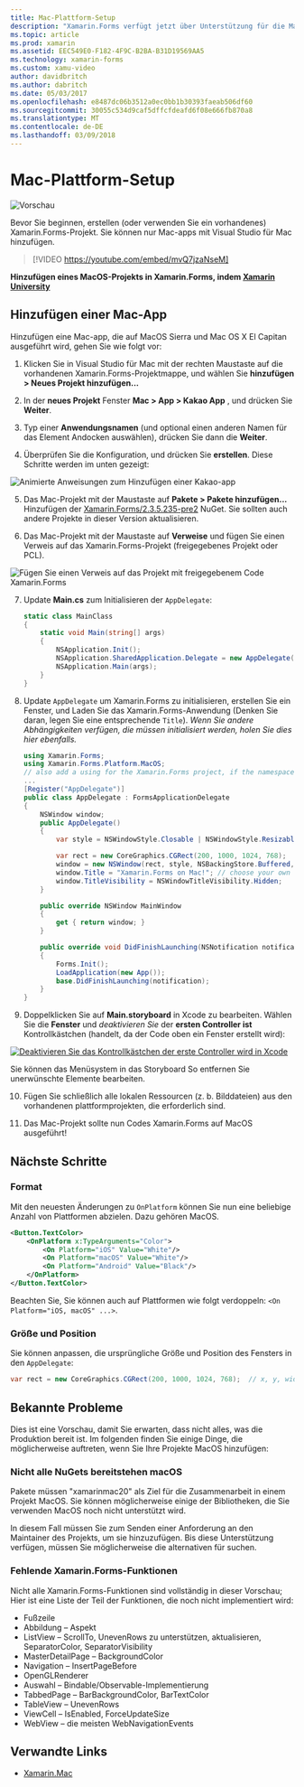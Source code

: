 ```yaml
---
title: Mac-Plattform-Setup
description: "Xamarin.Forms verfügt jetzt über Unterstützung für die Macintosh-Plattform"
ms.topic: article
ms.prod: xamarin
ms.assetid: EEC549E0-F182-4F9C-B2BA-B31D19569AA5
ms.technology: xamarin-forms
ms.custom: xamu-video
author: davidbritch
ms.author: dabritch
ms.date: 05/03/2017
ms.openlocfilehash: e8487dc06b3512a0ec0bb1b30393faeab506df60
ms.sourcegitcommit: 30055c534d9caf5dffcfdeafd6f08e666fb870a8
ms.translationtype: MT
ms.contentlocale: de-DE
ms.lasthandoff: 03/09/2018
---
```

# <a name="mac-platform-setup"></a>Mac-Plattform-Setup

![Vorschau](~/media/shared/preview.png)

Bevor Sie beginnen, erstellen (oder verwenden Sie ein vorhandenes) Xamarin.Forms-Projekt.
Sie können nur Mac-apps mit Visual Studio für Mac hinzufügen.

> [!VIDEO https://youtube.com/embed/mvQ7jzaNseM]

**Hinzufügen eines MacOS-Projekts in Xamarin.Forms, indem [Xamarin University](https://university.xamarin.com/)**

## <a name="adding-a-mac-app"></a>Hinzufügen einer Mac-App

Hinzufügen eine Mac-app, die auf MacOS Sierra und Mac OS X El Capitan ausgeführt wird, gehen Sie wie folgt vor:

1. Klicken Sie in Visual Studio für Mac mit der rechten Maustaste auf die vorhandenen Xamarin.Forms-Projektmappe, und wählen Sie **hinzufügen > Neues Projekt hinzufügen...**

2. In der **neues Projekt** Fenster **Mac > App > Kakao App** , und drücken Sie **Weiter**.

3. Typ einer **Anwendungsnamen** (und optional einen anderen Namen für das Element Andocken auswählen), drücken Sie dann die **Weiter**.

4. Überprüfen Sie die Konfiguration, und drücken Sie **erstellen**. Diese Schritte werden im unten gezeigt:

  ![Animierte Anweisungen zum Hinzufügen einer Kakao-app](mac-images/add-macos-proj.gif)

5. Das Mac-Projekt mit der Maustaste auf **Pakete > Pakete hinzufügen...**  Hinzufügen der [Xamarin.Forms/2.3.5.235-pre2](https://www.nuget.org/packages/Xamarin.Forms/2.3.5.235-pre2) NuGet. Sie sollten auch andere Projekte in dieser Version aktualisieren.

6. Das Mac-Projekt mit der Maustaste auf **Verweise** und fügen Sie einen Verweis auf das Xamarin.Forms-Projekt (freigegebenes Projekt oder PCL).

  ![Fügen Sie einen Verweis auf das Projekt mit freigegebenem Code Xamarin.Forms](mac-images/references-sml.png)

7. Update **Main.cs** zum Initialisieren der `AppDelegate`:

    ```csharp
    static class MainClass
    {
        static void Main(string[] args)
        {
            NSApplication.Init();
            NSApplication.SharedApplication.Delegate = new AppDelegate(); // add this line
            NSApplication.Main(args);
        }
    }
    ```

8. Update `AppDelegate` um Xamarin.Forms zu initialisieren, erstellen Sie ein Fenster, und Laden Sie das Xamarin.Forms-Anwendung (Denken Sie daran, legen Sie eine entsprechende `Title`). _Wenn Sie andere Abhängigkeiten verfügen, die müssen initialisiert werden, holen Sie dies hier ebenfalls._

    ```csharp
    using Xamarin.Forms;
    using Xamarin.Forms.Platform.MacOS;
    // also add a using for the Xamarin.Forms project, if the namespace is different to this file
    ...
    [Register("AppDelegate")]
    public class AppDelegate : FormsApplicationDelegate
    {
        NSWindow window;
        public AppDelegate()
        {
            var style = NSWindowStyle.Closable | NSWindowStyle.Resizable | NSWindowStyle.Titled;

            var rect = new CoreGraphics.CGRect(200, 1000, 1024, 768);
            window = new NSWindow(rect, style, NSBackingStore.Buffered, false);
            window.Title = "Xamarin.Forms on Mac!"; // choose your own Title here
            window.TitleVisibility = NSWindowTitleVisibility.Hidden;
        }

        public override NSWindow MainWindow
        {
            get { return window; }
        }

        public override void DidFinishLaunching(NSNotification notification)
        {
            Forms.Init();
            LoadApplication(new App());
            base.DidFinishLaunching(notification);
        }
    }
    ```

9. Doppelklicken Sie auf **Main.storyboard** in Xcode zu bearbeiten. Wählen Sie die **Fenster** und _deaktivieren Sie_ der **ersten Controller ist** Kontrollkästchen (handelt, da der Code oben ein Fenster erstellt wird):

  [![Deaktivieren Sie das Kontrollkästchen der erste Controller wird in Xcode](mac-images/xcode-init-controller-sml.png)](mac-images/xcode-init-controller.png#lightbox)

  Sie können das Menüsystem in das Storyboard So entfernen Sie unerwünschte Elemente bearbeiten.

10. Fügen Sie schließlich alle lokalen Ressourcen (z. b. Bilddateien) aus den vorhandenen plattformprojekten, die erforderlich sind.

11. Das Mac-Projekt sollte nun Codes Xamarin.Forms auf MacOS ausgeführt!

## <a name="next-steps"></a>Nächste Schritte

### <a name="styling"></a>Format

Mit den neuesten Änderungen zu `OnPlatform` können Sie nun eine beliebige Anzahl von Plattformen abzielen. Dazu gehören MacOS.

```xml
<Button.TextColor>
    <OnPlatform x:TypeArguments="Color">
        <On Platform="iOS" Value="White"/>
        <On Platform="macOS" Value="White"/>
        <On Platform="Android" Value="Black"/>
    </OnPlatform>
</Button.TextColor>
```

Beachten Sie, Sie können auch auf Plattformen wie folgt verdoppeln: `<On Platform="iOS, macOS" ...>`.

### <a name="window-size-and-position"></a>Größe und Position

Sie können anpassen, die ursprüngliche Größe und Position des Fensters in den `AppDelegate`:

```csharp
var rect = new CoreGraphics.CGRect(200, 1000, 1024, 768);  // x, y, width, height
```

## <a name="known-issues"></a>Bekannte Probleme

Dies ist eine Vorschau, damit Sie erwarten, dass nicht alles, was die Produktion bereit ist. Im folgenden finden Sie einige Dinge, die möglicherweise auftreten, wenn Sie Ihre Projekte MacOS hinzufügen:

### <a name="not-all-nugets-are-ready-for-macos"></a>Nicht alle NuGets bereitstehen macOS

Pakete müssen "xamarinmac20" als Ziel für die Zusammenarbeit in einem Projekt MacOS. Sie können möglicherweise einige der Bibliotheken, die Sie verwenden MacOS noch nicht unterstützt wird.

In diesem Fall müssen Sie zum Senden einer Anforderung an den Maintainer des Projekts, um sie hinzuzufügen. Bis diese Unterstützung verfügen, müssen Sie möglicherweise die alternativen für suchen.

### <a name="missing-xamarinforms-features"></a>Fehlende Xamarin.Forms-Funktionen

Nicht alle Xamarin.Forms-Funktionen sind vollständig in dieser Vorschau; Hier ist eine Liste der Teil der Funktionen, die noch nicht implementiert wird:

* Fußzeile
* Abbildung – Aspekt
* ListView – ScrollTo, UnevenRows zu unterstützen, aktualisieren, SeparatorColor, SeparatorVisibility
* MasterDetailPage – BackgroundColor
* Navigation – InsertPageBefore
* OpenGLRenderer
* Auswahl – Bindable/Observable-Implementierung
* TabbedPage – BarBackgroundColor, BarTextColor
* TableView – UnevenRows
* ViewCell – IsEnabled, ForceUpdateSize
* WebView – die meisten WebNavigationEvents


## <a name="related-links"></a>Verwandte Links

- [Xamarin.Mac](~/mac/index.yml)
